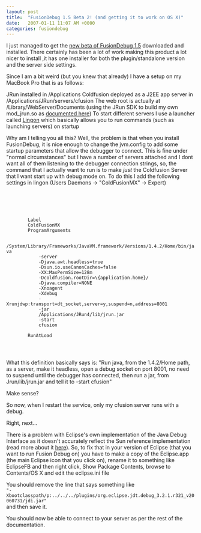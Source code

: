 ```yaml
---
layout: post
title:  "FusionDebug 1.5 Beta 2! (and getting it to work on OS X)"
date:   2007-01-11 11:07 AM +0000
categories: fusiondebug
---
```

I just managed to get the <a href="http://www.fusion-reactor.com/fusiondebug/openBetaSignup.html">new beta of FusionDebug 1.5</a> downloaded and installed. There certainly has been a lot of work making this product a lot nicer to install ,it has one installer for both the plugin/standalone version and the server side settings. 

Since I am a bit weird (but you knew that already) I have a setup on my MacBook Pro that is as follows:

JRun installed in /Applications
Coldfusion deployed as a J2EE app server in /Applications/JRun/servers/cfusion
The web root is actually at /Library/WebServer/Documents (using the JRun SDK to build my own mod_jrun.so as <a href="http://www.adobe.com/cfusion/knowledgebase/index.cfm?id=tn_18748">documented here</a>)
To start different servers I use a launcher called <a href="http://lingon.sourceforge.net/">Lingon</a> which basically allows you to run commands (such as launching servers) on startup

Why am I telling you all this? Well, the problem is that when you install FusionDebug, it is nice enough to change the jvm.config to add some startup parameters that allow the debugger to connect. This is fine under "normal circumstances" but I have a number of servers attached and I dont want all of them listening to the debugger connection strings, so, the command that I actually want to run is to make *just* the Coldfusion Server that I want start up with debug mode on. To do this I add the following settings in lingon (Users Daemons -> "ColdFusionMX" -> Expert)

<code>
	<?xml version="1.0" encoding="UTF-8"?>
	<!DOCTYPE plist PUBLIC "-//Apple Computer//DTD PLIST 1.0//EN" "http://www.apple.com/DTDs/PropertyList-1.0.dtd">
	<plist version="1.0">
	<dict>
		<key>Label</key>
		<string>ColdFusionMX</string>
		<key>ProgramArguments</key>
		<array>
			<string>/System/Library/Frameworks/JavaVM.framework/Versions/1.4.2/Home/bin/java</string>
			<string>-server</string>
			<string>-Djava.awt.headless=true</string>
			<string>-Dsun.io.useCanonCaches=false</string>
			<string>-XX:MaxPermSize=128m</string>
			<string>-Dcoldfusion.rootDir=\{application.home}/</string>
			<string>-Djava.compiler=NONE</string>
			<string>-Xnoagent</string>
			<string>-Xdebug</string>
			<string>-Xrunjdwp:transport=dt_socket,server=y,suspend=n,address=8001</string>
			<string>-jar</string>
			<string>/Applications/JRun4/lib/jrun.jar</string>
			<string>-start</string>
			<string>cfusion</string>
		</array>
		<key>RunAtLoad</key>
		<true/>
	</dict>
	
</code>

What this definition basically says is:
"Run java, from the 1.4.2/Home path, as a server, make it headless, open a debug socket on port 8001, no need to suspend until the debugger has connected, then run a jar, from Jrun/lib/jrun.jar and tell it to -start cfusion"

Make sense?

So now, when I restart the service, only my cfusion server runs with a debug.

Right, next...

There is a problem with Eclipse's own implementation of the Java Debug Interface as it doesn't accurately reflect the Sun reference implementation (read more about it <a href="http://www.fusion-reactor.com/fusiondebug/support-appleMacIssue.html">here</a>). So, to fix that in your version of Eclipse (that you want to run Fusion Debug on) you have to make a copy of the Eclipse.app (the main Eclipse icon that you click on), rename it to something like EclipseFB and then right click, Show Package Contents, browse to Contents/OS X and edit the eclipse.ini file

You should remove the line that says something like 
<code>
"-Xbootclasspath/p:../../../plugins/org.eclipse.jdt.debug_3.2.1.r321_v20060731/jdi.jar"
</code>
 and then save it.

You should now be able to connect to your server as per the rest of the documentation.